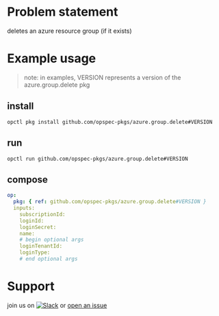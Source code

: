# Problem statement
deletes an azure resource group (if it exists)

# Example usage

> note: in examples, VERSION represents a version of the azure.group.delete pkg

## install

```shell
opctl pkg install github.com/opspec-pkgs/azure.group.delete#VERSION
```

## run

```
opctl run github.com/opspec-pkgs/azure.group.delete#VERSION
```

## compose

```yaml
op:
  pkg: { ref: github.com/opspec-pkgs/azure.group.delete#VERSION }
  inputs:
    subscriptionId:
    loginId:
    loginSecret:
    name:
    # begin optional args
    loginTenantId:
    loginType:
    # end optional args
```

# Support

join us on [![Slack](https://opspec-slackin.herokuapp.com/badge.svg)](https://opspec-slackin.herokuapp.com/)
or [open an issue](https://github.com/opspec-pkgs/azure.group.delete/issues)
